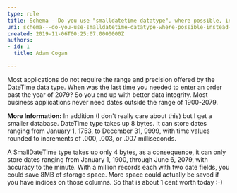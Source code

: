 ```yaml
---
type: rule
title: Schema - Do you use "smalldatetime datatype", where possible, instead of "datetime datatype"?
uri: schema---do-you-use-smalldatetime-datatype-where-possible-instead-of-datetime-datatype
created: 2019-11-06T00:25:07.0000000Z
authors:
- id: 1
  title: Adam Cogan

---
```


 
​Most applications do not require the range and precision offered by the DateTime data type. When was the last time you needed to enter an order past the year of 2079? So you end up with better data integrity. Most business applications never need dates outside the range of 1900-2079.​
 
**​More Information:**
In addition (I don't really care about this) but I get a smaller database.
DateTime type takes up 8 bytes. It can store dates ranging from January 1, 1753, to December 31, 9999, with time values rounded to increments of .000, .003, or .007 milliseconds.

A SmallDateTime type takes up only 4 bytes, as a consequence, it can only store dates ranging from January 1, 1900, through June 6, 2079, with accuracy to the minute. With a million records each with two date fields, you could save 8MB of storage space. More space could actually be saved if you have indices on those columns. So that is about 1 cent worth today :-)

